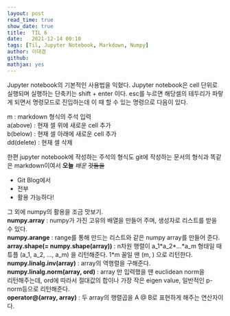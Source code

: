 ```yaml
---
layout: post
read_time: true
show_date: true
title:  TIL 6
date:   2021-12-14 00:10
tags: [Til, Jupyter Notebook, Markdown, Numpy]
author: 이대겸
github:  
mathjax: yes
---
```


Jupyter notebook의 기본적인 사용법을 익혔다. Jupyter notebook은 cell 단위로 실행되며 실행하는 단축키는 
shift + enter 이다. esc를 누르면 해당셀의 테두리가 파랗게 되면서 명령모드로 진입하는데 이 때 할 수 있는 명령으로 다음이 있다.

m : markdown 형식의 주석 입력  
a(above) : 현재 셀 위에 새로운 cell 추가  
b(below) : 현재 셀 아래에 새로운 cell 추가  
dd(delete) : 현재 셀 삭제  

한편 jupyter notebook에 작성하는 주석의 형식도 git에 작성하는 문서의 형식과 똑같은 markdown이여서 
**오늘** *배운* ~~것들을~~ 
- Git Blog에서
- 전부
- 활용 
가능하다!

그 외에 numpy의 활용을 조금 맛보기.  
**numpy.array** : numpy가 가진 고유의 배열을 만들어 주며, 생성자로 리스트를 받을 수 있다.  
**numpy.arange** : range를 통해 만드는 리스트와 같은 numpy array를 만들어 준다.  
**array.shape(= numpy.shape(array))** : n차원 행렬이 a_1\*a\_2\*...\*a\_m 형태일 때 
튜플 (a\_1, a\_2, ..., a\_m)  을 리턴해준다. 1*m 꼴일 땐 (m, ) 으로 리턴한다.  
**numpy.linalg.inv(array)** : array의 역행렬을 구해준다.
**numpy.linalg.norm(array, ord)** : array 만 입력했을 땐 euclidean norm을  
리턴해주는데, ord에 따라서 절대값의 합이나 가장 작은 eigen value, 
일반적인 p-norm등으로 리턴해준다.  
**operator@(array, array)** : 두 array의 행렬곱을 A @ B로 표현하게 해주는 연산자이다.